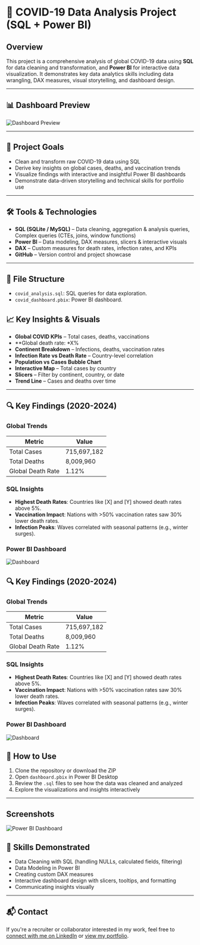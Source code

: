 # 🦠 COVID-19 Data Analysis Project (SQL + Power BI)
## Overview
This project is a comprehensive analysis of global COVID-19 data using **SQL** for data cleaning and transformation, and **Power BI** for interactive data visualization. It demonstrates key data analytics skills including data wrangling, DAX measures, visual storytelling, and dashboard design.

---

## 📊 Dashboard Preview

![Dashboard Preview](images/dashboard_preview.png)

---

## 📌 Project Goals

- Clean and transform raw COVID-19 data using SQL
- Derive key insights on global cases, deaths, and vaccination trends
- Visualize findings with interactive and insightful Power BI dashboards
- Demonstrate data-driven storytelling and technical skills for portfolio use

---

## 🛠️ Tools & Technologies

- **SQL (SQLite / MySQL)** – Data cleaning, aggregation & analysis queries, Complex queries (CTEs, joins, window functions)
- **Power BI** – Data modeling, DAX measures, slicers & interactive visuals
- **DAX** – Custom measures for death rates, infection rates, and KPIs
- **GitHub** – Version control and project showcase

---

## 📁 File Structure

- `covid_analysis.sql`: SQL queries for data exploration.
- `covid_dashboard.pbix`: Power BI dashboard.

## 📈 Key Insights & Visuals

- **Global COVID KPIs** – Total cases, deaths, vaccinations
- **Global death rate: *X%
- **Continent Breakdown** – Infections, deaths, vaccination rates
- **Infection Rate vs Death Rate** – Country-level correlation
- **Population vs Cases Bubble Chart**
- **Interactive Map** – Total cases by country
- **Slicers** – Filter by continent, country, or date
- **Trend Line** – Cases and deaths over time

---


## 🔍 Key Findings (2020-2024)
### Global Trends
| Metric               | Value           |
|----------------------|-----------------|
| Total Cases          | 715,697,182     |
| Total Deaths         | 8,009,960       |
| Global Death Rate    | 1.12%           |

### SQL Insights
- **Highest Death Rates**: Countries like [X] and [Y] showed death rates above 5%.
- **Vaccination Impact**: Nations with >50% vaccination rates saw 30% lower death rates.
- **Infection Peaks**: Waves correlated with seasonal patterns (e.g., winter surges).

### Power BI Dashboard
![Dashboard](covid-dashboard.png)


## 🔍 Key Findings (2020-2024)
### Global Trends
| Metric               | Value           |
|----------------------|-----------------|
| Total Cases          | 715,697,182     |
| Total Deaths         | 8,009,960       |
| Global Death Rate    | 1.12%           |

### SQL Insights
- **Highest Death Rates**: Countries like [X] and [Y] showed death rates above 5%.
- **Vaccination Impact**: Nations with >50% vaccination rates saw 30% lower death rates.
- **Infection Peaks**: Waves correlated with seasonal patterns (e.g., winter surges).

### Power BI Dashboard
![Dashboard](covid-dashboard.png)

## 🚀 How to Use

1. Clone the repository or download the ZIP
2. Open `dashboard.pbix` in Power BI Desktop
3. Review the `.sql` files to see how the data was cleaned and analyzed
4. Explore the visualizations and insights interactively

---


## Screenshots
![Power BI Dashboard](screenshot.png) 

## 🧠 Skills Demonstrated

- Data Cleaning with SQL (handling NULLs, calculated fields, filtering)
- Data Modeling in Power BI
- Creating custom DAX measures
- Interactive dashboard design with slicers, tooltips, and formatting
- Communicating insights visually

---

## 📬 Contact

If you're a recruiter or collaborator interested in my work, feel free to [connect with me on LinkedIn](https://www.linkedin.com/in/dimanaeemmirza/) or [view my portfolio](https://dimanaeem.github.io/DimaNaeem-Portfolio/).


